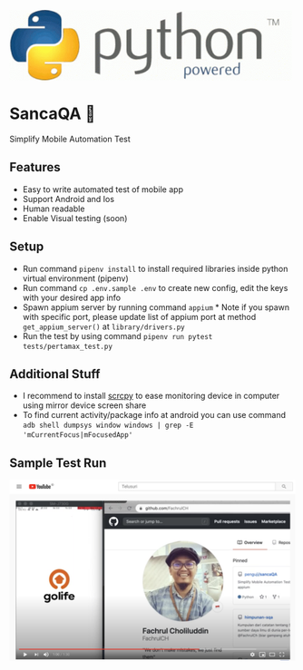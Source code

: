 ![python](python.gif)
# SancaQA 🐍
Simplify Mobile Automation Test


## Features
- Easy to write automated test of mobile app
- Support Android and Ios
- Human readable
- Enable Visual testing (soon)


## Setup
- Run command `pipenv install` to install required libraries inside python virtual environment (pipenv)
- Run command `cp .env.sample .env` to create new config, edit the keys with your desired app info
- Spawn appium server by running command `appium` * Note if you spawn with specific port, please update list of appium port at method `get_appium_server()` at `library/drivers.py`
- Run the test by using command `pipenv run pytest tests/pertamax_test.py`

## Additional Stuff
- I recommend to install [scrcpy](https://github.com/Genymobile/scrcpy) to ease monitoring device in computer using mirror device screen share
- To find current activity/package info at android you can use command `adb shell dumpsys window windows | grep -E 'mCurrentFocus|mFocusedApp'`


## Sample Test Run
[![goliferun](https://github.com/FachrulCH/kode.fachrul.id/blob/master/asset/sancaqa_golife.png?raw=true)](https://youtu.be/xry7BTiCeE8)